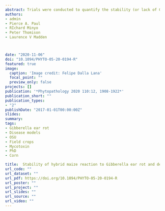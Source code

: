 ```yaml
---
abstract: Trials were conducted to quantify the stability (or lack of G × E interaction) of 15 maize hybrids to Gibberella ear rot (GER; caused by *Fusarium graminearum*) and deoxynivalenol (DON) contamination of grain across 30 Ohio environments (3 years × 10 locations). In each environment, one plot of each hybrid was planted and 10 ears per plot were inoculated via the silk channel. GER severity (proportion of ear area diseased) and DON contamination of grain (ppm) were quantified. Multiple rank-based methods, including Kendall’s concordance coefficient (W) and Piepho’s U, were used to quantify hybrid stability. The results found insufficient evidence to suggest crossover G × E interaction of ranks, with W greater than zero for GER (W = 0.28) and DON (W = 0.26), and U not statistically significant for either variable (P > 0.20). Linear mixed models (LMMs) were also used to quantify hybrid stability, accounting for crossover or noncrossover G × E interaction of transformed observed data. Based on information criteria and likelihood ratio tests for GER and DON response variables, the models with more complex variance-covariance structures—heterogeneous compound symmetry and factor-analytic—provided a better fit than the model with the simpler compound symmetry structure, indicating that one or more hybrids differed in stability. Overall, hybrids were stable based on rank-based methods, which indicated a lack of crossover G × E interaction, but the LMMs identified a few hybrids that were sensitive to environment. Resistant hybrids were generally more stable than susceptible hybrids
authors:
- admin
- Pierce A. Paul
- RIchard Minyo
- Peter Thomison
- Laurence V Madden



date: "2020-11-06"
doi: "10.1094/PHYTO-05-20-0194-R"
featured: true
image:
  caption: 'Image credit: Felipe Dalla Lana'
  focal_point: ""
  preview_only: false
projects: []
publication: '*Phytopathology 2020 110:12, 1908-1922*'
publication_short: ""
publication_types:
- "2"
publishDate: "2017-01-01T00:00:00Z"
slides: 
summary:
tags:
- Gibberella ear rot
- Disease models
- OSU
- Field crops
- Mycotoxin
- PhD
- Corn

title:  Stability of hybrid maize reaction to Gibberella ear rot and deoxynivalenol contamination of grain
url_code: ""
url_dataset: ""
url_pdf: https://doi.org/10.1094/PHYTO-05-20-0194-R 
url_poster: ""
url_project: ""
url_slides: ""
url_source: ""
url_video: ""
---
```



